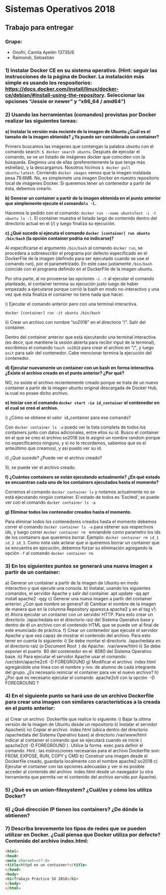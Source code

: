 # Sistemas Operativos 2018
## Trabajo para entregar

### Grupo:
* Onofri, Camila Ayelén 13735/6
* Raimondi, Sebastián

### 1) Instalar Docker CE en su sistema operativo. (Hint: seguir las instrucciones de la página de Docker. La instalación más simple es usando los respositorios: https://docs.docker.com/install/linux/docker-ce/debian/#install-using-the-repository​. Seleccionar las opciones “Jessie or newer” y “x86_64 / amd64”)


### 2) Usando las herramientas (comandos) provistas por Docker realizar las siguientes tareas:
**a) Instalar la versión más reciente de la imagen de Ubuntu ¿Cuál es el tamaño de la imagen obtenida? ¿Ya puede ser considerado un container?**

Primero buscamos las imágenes que contengan la palabra ubuntu con el comando search: `$ docker search ubuntu`.
Después de ejecutar el comando, se ve un listado de imágenes docker que coinciden con la búsqueda. Elegimos una de ellas (preferentemente la que tenga más estrellas), y la descargamos. Nosotros hicimos `$ docker pull ubuntu:latest`. Corriendo `docker images` vemos que la imagen instalada pesa 79.6MB. No, es simplemete una imagen Docker en nuestro repositorio local de imágenes Docker. Si queremos tener un contenedor a partir de ésta, debemos crearlo.

**b) Generar un container a partir de la imagen obtenida en el punto anterior que simplemente ejecute el comando ​`ls -l`.**

Hacemos lo pedido con el comando: `docker run --name ubuntuTest -i -t ubuntu ls -l`. El container muestra el listado largo de contenido dentro del directorio actual en el (/) y luego finaliza su ejecución.

**c) ¿Qué sucede si ejecuta el comando ​ `docker [container] run ubuntu /bin/bash​` (la opción container podría no indicarse)?**

Al especificarse el argumento `/bin/bash` al comando `docker run`, se procedera a sobreescribir el programa por defecto especificado en el DockerFile de la imagen (definido para ser ejecutado cuando se use el comando run), por el parametrizado. En este caso justamente `/bin/bash` coincide con el programa definido en el DockerFile de la imagen ubuntu.

Por otra parte, al no proveerse las opciones `-i -t` al ejecutar el comando planteado, el container termina su ejecución justo luego de haber empezado a ejecutarse porque corrió la bash en modo no-interactivo y una vez que ésta finaliza el container no tiene nada que hacer.

i) Ejecutar el comando anterior pero con una terminal interactiva.

`docker [container] run -it ubuntu /bin/bash​`

ii) Crear un archivo con nombre “so2018” en el directorio “/”. Salir del container.

Dentro del container anterior que está ejecutando una terminal interactiva (es decir, que mantiene la sesión abierta para recibir input de la terminal), escribimos el comando `touch so2018` para crear el archivo en "/", y luego `exit` para salir del contenedor. Cabe mencionar termina la ejecución del contenedor.

**d) Ejecutar nuevamente un container con un bash en forma interactiva. ¿Existe el archivo creado en el punto anterior? ¿Por qué?**

NO, no existe el archivo recientemente creado porque se trata de un nuevo container a partir de la imagen ubuntu original descargada de Docker Hub, la cual no posee dicho archivo.

**e) Iniciar con el comando ​ `docker start -ia id_container` el contenedor en el cual se creó el archivo.**

i) ¿Cómo se obtiene el valor ​ id_container​ para ese comando?

Con `docker container ls -a` puedo ver la lista completa de todos los containers junto con datos adicionales, entre ellos su id. Busco el container en el que se creo el archivo so2018 (se le asignó un nombre random porque no especificamos ninguno, y si no lo recordamos, sabemos que es el anteúltimo que creamos), y así puedo ver su id.

ii) ¿Qué sucede? ¿Puede ver el archivo creado?

Sí, se puede ver el archivo creado.

**f) ¿Cuántos containers se están ejecutando actualmente? ¿En qué estado se encuentran cada uno de los containers ejecutados hasta el momento?**

Corremos el comando `docker container ls` y notamos actualmente no se está ejecutando ningún container. El estado de todos es 'Excited', se puede ver con el comando `docker container ls -a`

**g) Eliminar todos los contenedor creados hasta el momento.**

Para eliminar todos los contenedores creados hasta el momento debemos correr el comando `docker container ls -a` para obtener sus respectivos ids, y luego correr `docker container rm ` enviandole como parametro los ids de los containers que queremos borrar. Ejemplo: `docker container rm id_1 id_2 id_3`. Como nota vale aclarar que si queremos borrar un container que se encuentra en ejecución, debemos forzar su eliminación agregando la opción `-f` al comando `docker container rm`.

### 3) En los siguientes puntos se generará una nueva imagen a partir de un container:
a) Generar un container a partir de la imagen de Ubuntu en modo interactivo y
que ejecute una consola.
b) Instalar, usando los siguientes comandos, el servidor Apache y salir del
container.
apt update -qq
apt install apache2 -qqy
c) Generar una nueva imagen a partir del container anterior. ¿Con qué nombre
se genera?
d) Cambiar el nombre de la imagen de manera que en la columna Repository
aparezca apache2 y en el tag v1:
e) Ahora ejecutar un container con un servidor HTTP. Para esto crear un
directorio ​ /apachedata en el directorio raíz del Sistema Operativo base y
dentro de él un archivo con el contenido HTML que se puede ver al final de
este enunciado de práctica.
f) Crear un contenedor que ejecute el servidor Apache y que sea capaz de
mostrar el contenido del archivo. Para esto tener en cuenta lo siguiente:
i)
Se debe montar el directorio ​ /apachedata en el directorio raíz (o
Document Root ​ ) de Apache: ​ /var/www/html
ii)
Se debe exponer el puerto ​ 80 del contenedor en el ​ 8080 del Sistema
Operativo base.
iii)
Para
ejecutar
el
servidor
Apache
usar
el comando:
/usr/sbin/apache2ctl -D FOREGROUND
g) Modificar el archivo ​ index.html agregándole una línea con el nombre y
nro. de alumno de cada integrante del grupo. ¿Es necesario reiniciar el
container para ver el nuevo archivo?
h) ¿Por qué es necesario ejecutar el comando ​ apache2ctl con la opción ​ -D
FOREGROUND​
?

### 4) En el siguiente punto se hará uso de un archivo ​Dockerfile para crear una imagen con similares características a la creada en el punto anterior:
a) Crear un archivo ​ Dockerfile​ que realice lo siguiente:
i)
Bajar la última versión de la imagen de Ubuntu desde un repositorio
ii)
Instalar el servidor Apacheiii)
iv)
Copiar el archivo ​ index.html (ubica dentro del directorio
/apachedata del Sistema Operativo base) al directorio
/var/www/html
Indicar al container el comando que se ejecutará cuando se inicie
(​ apache2ctl -D FOREGROUND​
). Utilice la forma ​ exec para definir el
comando.
Hint.: las instrucciones necesarias para el archivo Dockerfile son:
FROM, EXPOSE, RUN, COPY y CMD
b) Construir una imagen desde el ​ Dockerfile creado, guardarla localmente
con el nombre ​ apache2:so2018
c) Ejecutar el container con las opciones adecuadas y ver si es posible acceder
al contenido del archivo ​ index.html desde un navegador (u otra
herramienta que permita ver el contenido del archivo servido por Apache).

### 5) ¿Qué es un union-filesystem? ¿Cuál/es y cómo los utiliza Docker?

### 6) ¿Qué dirección IP tienen los containers? ¿De dónde la obtienen?

### 7) Describa brevemente los tipos de redes que se pueden utilizar en Docker. ¿Cuál piensa que Docker utiliza por defecto? Contenido del archivo ​ index.html​:
```html
<html>
<head>
<meta charset=utf-8>
<title>httpd en un container!</title>
</head>
<body>
<h1>Trabajo Práctico SO 2018</h1>
</body>
</html>
```


